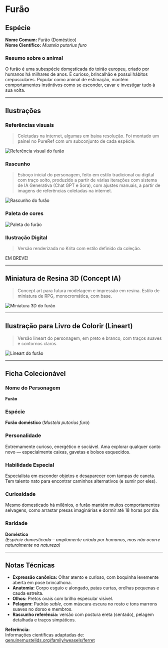 # Furão

## Espécie
**Nome Comum:** Furão (Doméstico)  
**Nome Científico:** *Mustela putorius furo*

### Resumo sobre o animal
O furão é uma subespécie domesticada do toirão europeu, criado por humanos há milhares de anos. É curioso, brincalhão e possui hábitos crepusculares. Popular como animal de estimação, mantém comportamentos instintivos como se esconder, cavar e investigar tudo à sua volta.

---

## Ilustrações

### Referências visuais
> Coletadas na internet, algumas em baixa resolução. Foi montado um painel no PureRef com um subconjunto de cada espécie.

![Referência visual do furão](img/image-46.png)

### Rascunho
> Esboço inicial do personagem, feito em estilo tradicional ou digital com traço solto, produzido a partir de várias iterações com sistema de IA Generativa (Chat GPT e Sora), com ajustes manuais, a partir de imagens de referências coletadas na internet.

![Rascunho do furão](img/image-44.png)


### Paleta de cores

![Paleta do furão](img/image-45.png)

### Ilustração Digital
> Versão renderizada no Krita com estilo definido da coleção.

EM BREVE!

---

## Miniatura de Resina 3D (Concept IA)
> Concept art para futura modelagem e impressão em resina. Estilo de miniatura de RPG, monocromática, com base.

![Miniatura 3D do furão](img/image-15.png)


---

## Ilustração para Livro de Colorir (Lineart)
> Versão lineart do personagem, em preto e branco, com traços suaves e contornos claros.

![Lineart do furão](img/image-43.png)

---

## Ficha Colecionável

### Nome do Personagem
**Furão**

### Espécie
**Furão doméstico** (*Mustela putorius furo*)

### Personalidade
Extremamente curioso, energético e sociável. Ama explorar qualquer canto novo — especialmente caixas, gavetas e bolsos esquecidos.

### Habilidade Especial
Especialista em esconder objetos e desaparecer com tampas de caneta. Tem talento nato para encontrar caminhos alternativos (e sumir por eles).

### Curiosidade
Mesmo domesticado há milênios, o furão mantém muitos comportamentos selvagens, como arrastar presas imaginárias e dormir até 18 horas por dia.

### Raridade
**Doméstico**  
_(Espécie domesticada – amplamente criada por humanos, mas não ocorre naturalmente na natureza)_

---

## Notas Técnicas

- **Expressão canônica:** Olhar atento e curioso, com boquinha levemente aberta em pose brincalhona.
- **Anatomia:** Corpo esguio e alongado, patas curtas, orelhas pequenas e cauda estreita.
- **Olhos:** Pretos ovais com brilho especular visível.
- **Pelagem:** Padrão *sable*, com máscara escura no rosto e tons marrons suaves no dorso e membros.
- **Rascunho referência:** versão com postura ereta (sentado), pelagem detalhada e traços simpáticos.

**Referência:**  
Informações científicas adaptadas de: [genuinemustelids.org/family/weasels/ferret](https://www.genuinemustelids.org/family/weasels/ferret/)

